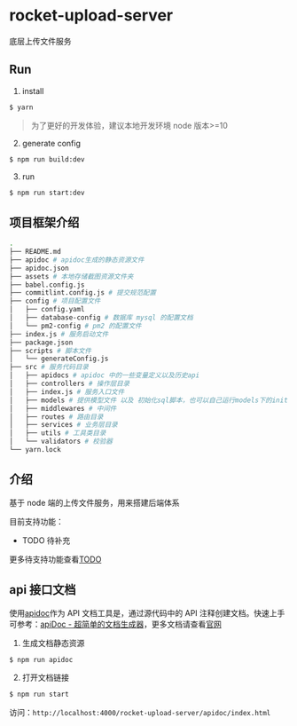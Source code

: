 # rocket-upload-server

底层上传文件服务

## Run

1. install

```bash
$ yarn
```

> 为了更好的开发体验，建议本地开发环境 node 版本>=10

2. generate config

```bash
$ npm run build:dev
```

3. run

```bash
$ npm run start:dev
```

## 项目框架介绍

```bash
.
├── README.md
├── apidoc # apidoc生成的静态资源文件
├── apidoc.json
├── assets # 本地存储截图资源文件夹
├── babel.config.js
├── commitlint.config.js # 提交规范配置
├── config # 项目配置文件
│   ├── config.yaml
│   ├── database-config # 数据库 mysql 的配置文档
│   └── pm2-config # pm2 的配置文件
├── index.js # 服务启动文件
├── package.json
├── scripts # 脚本文件
│   └── generateConfig.js
├── src # 服务代码目录
│   ├── apidocs # apidoc 中的一些变量定义以及历史api
│   ├── controllers # 操作层目录
│   ├── index.js # 服务入口文件
│   ├── models # 提供模型文件 以及 初始化sql脚本，也可以自己运行models下的init.js文件
│   ├── middlewares # 中间件
│   ├── routes # 路由目录
│   ├── services # 业务层目录
│   ├── utils # 工具类目录
│   └── validators # 校验器
└── yarn.lock
```

## 介绍

基于 node 端的上传文件服务，用来搭建后端体系

目前支持功能：

- TODO 待补充

更多待支持功能查看[TODO](https://github.com/LackZero/rocket-upload-server/projects/1)

## api 接口文档

使用[apidoc](https://github.com/apidoc/apidoc)作为 API 文档工具是，通过源代码中的 API 注释创建文档。快速上手可参考：[apiDoc - 超简单的文档生成器](https://zhuanlan.zhihu.com/p/83487114)，更多文档请查看[官网](https://apidocjs.com/)

1. 生成文档静态资源

```bash
$ npm run apidoc
```

2. 打开文档链接

```bash
$ npm run start
```

访问：`http://localhost:4000/rocket-upload-server/apidoc/index.html`
